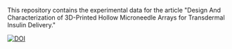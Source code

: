 This repository contains the experimental data for the article "Design And Characterization of 3D-Printed Hollow Microneedle Arrays for Transdermal Insulin Delivery."

[![DOI](https://zenodo.org/badge/743711595.svg)](https://zenodo.org/doi/10.5281/zenodo.10569253)

